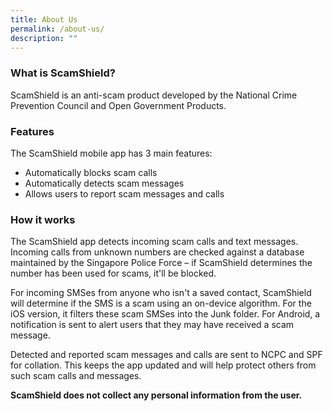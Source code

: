```yaml
---
title: About Us
permalink: /about-us/
description: ""
---
```

### What is ScamShield?
ScamShield is an anti-scam product developed by the National Crime Prevention Council and Open Government Products. 

### Features

The ScamShield mobile app has 3 main features: 
* Automatically blocks scam calls
* Automatically detects scam messages 
* Allows users to report scam messages and calls

### How it works

The ScamShield app detects incoming scam calls and text messages. Incoming calls from unknown numbers are checked against a database maintained by the Singapore Police Force – if ScamShield determines the number has been used for scams, it'll be blocked.

For incoming SMSes from anyone who isn't a saved contact, ScamShield will determine if the SMS is a scam using an on-device algorithm. For the iOS version, it filters these scam SMSes into the Junk folder. For Android, a notification is sent to alert users that they may have received a scam message.

Detected and reported scam messages and calls are sent to NCPC and SPF for collation. This keeps the app updated and will help protect others from such scam calls and messages. 

**ScamShield does not collect any personal information from the user.**